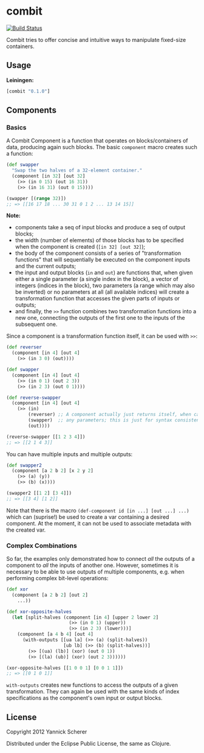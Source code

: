 # combit

[![Build Status](https://travis-ci.org/xsc/combit.png?branch=master)](https://travis-ci.org/xsc/combit)

Combit tries to offer concise and intuitive ways to manipulate fixed-size containers.

## Usage

__Leiningen:__

```clojure
[combit "0.1.0"]
```

## Components

### Basics

A Combit Component is a function that operates on blocks/containers of data, producing again such 
blocks. The basic `component` macro creates such a function:

```clojure
(def swapper
  "Swap the two halves of a 32-element container."
  (component [in 32] [out 32]
    (>> (in 0 15) (out 16 31))
    (>> (in 16 31) (out 0 15))))

(swapper [(range 32)])
;; => [[16 17 18 ... 30 31 0 1 2 ... 13 14 15]]
```

__Note:__
- components take a seq of input blocks and produce a seq of output blocks;
- the width (number of elements) of those blocks has to be specified when the component is created
(`[in 32] [out 32]`); 
- the body of the component consists of a series of "transformation functions" that will 
sequentially be executed on the component inputs and the current outputs;
- the input and output blocks (`in` and `out`) are functions that, when given either a
single parameter (a single index in the block), a vector of integers (indices in the
block), two parameters (a range which may also be inverted) or no parameters at all (all
available indices) will create a transformation function that accesses the given parts of
inputs or outputs;
- and finally, the `>>` function combines two transformation functions into a new one, connecting
the outputs of the first one to the inputs of the subsequent one.

Since a component is a transformation function itself, it can be used with `>>`:

```clojure
(def reverser
  (component [in 4] [out 4]
    (>> (in 3 0) (out))))

(def swapper
  (component [in 4] [out 4]
    (>> (in 0 1) (out 2 3))
    (>> (in 2 3) (out 0 1))))

(def reverse-swapper
  (component [in 4] [out 4]
    (>> (in) 
        (reverser) ;; A component actually just returns itself, when called without
        (swapper)  ;; any parameters; this is just for syntax consistency.
        (out))))

(reverse-swapper [[1 2 3 4]])
;; => [[2 1 4 3]]

```

You can have multiple inputs and multiple outputs:

```clojure
(def swapper2
  (component [a 2 b 2] [x 2 y 2]
    (>> (a) (y))
    (>> (b) (x))))

(swapper2 [[1 2] [3 4]])
;; => [[3 4] [1 2]]
```

Note that there is the macro `(def-component id [in ...] [out ...] ...)` which can (suprise!) be 
used to create a var containing a desired component. At the moment, it can not be used to associate 
metadata with the created var.

### Complex Combinations 

So far, the examples only demonstrated how to connect _all_ the outputs of a component to _all_ the 
inputs of another one. However, sometimes it is necessary to be able to use outputs of multiple
components, e.g. when performing complex bit-level operations:

```clojure
(def xor
  (component [a 2 b 2] [out 2] 
    ...))

(def xor-opposite-halves
  (let [split-halves (component [in 4] [upper 2 lower 2]
                       (>> (in 0 1) (upper))
                       (>> (in 2 3) (lower)))]
    (component [a 4 b 4] [out 4]
      (with-outputs [[ua la] (>> (a) (split-halves))
                     [ub lb] (>> (b) (split-halves))]
        (>> [(ua) (lb)] (xor) (out 0 1))
        (>> [(la) (ub)] (xor) (out 2 3))))))

(xor-opposite-halves [[1 0 0 1] [0 0 1 1]])
;; => [[0 1 0 1]]
```

`with-outputs` creates new functions to access the outputs of a given transformation. They can again be used with the same kinds of index specifications as the component's own input or output blocks.

## License

Copyright 2012 Yannick Scherer

Distributed under the Eclipse Public License, the same as Clojure.
